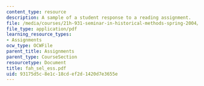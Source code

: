 ```yaml
---
content_type: resource
description: A sample of a student response to a reading assignment.
file: /media/courses/21h-931-seminar-in-historical-methods-spring-2004/93175d5c8e1c18cdef2d1420d7e3655e_fah_sel_ess.pdf
file_type: application/pdf
learning_resource_types:
- Assignments
ocw_type: OCWFile
parent_title: Assignments
parent_type: CourseSection
resourcetype: Document
title: fah_sel_ess.pdf
uid: 93175d5c-8e1c-18cd-ef2d-1420d7e3655e
---
```

